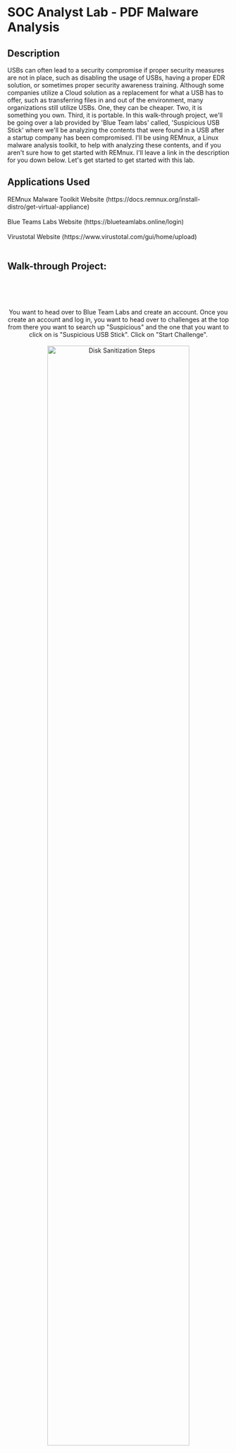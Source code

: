 <h1>SOC Analyst Lab - PDF Malware Analysis</h1>


<h2>Description</h2>
USBs can often lead to a security compromise if proper security measures are not in place, such as disabling the usage of USBs, having a proper EDR solution, or sometimes proper security awareness training. Although some companies utilize a Cloud solution as a replacement for what a USB has to offer, such as transferring files in and out of the environment, many organizations still utilize USBs. One, they can be cheaper. Two, it is something you own. Third, it is portable. In this walk-through project, we'll be going over a lab provided by 'Blue Team labs' called, 'Suspicious USB Stick' where we'll be analyzing the contents that were found in a USB after a startup company has been compromised. I'll be using REMnux, a Linux malware analysis toolkit, to help with analyzing these contents, and if you aren't sure how to get started with REMnux. I'll leave a link in the description for you down below. Let's get started to get started with this lab.


<h2>Applications Used </h2>
REMnux Malware Toolkit Website (https://docs.remnux.org/install-distro/get-virtual-appliance)
<br />
<br />
Blue Teams Labs Website (https://blueteamlabs.online/login)
<br />
<br />
Virustotal Website (https://www.virustotal.com/gui/home/upload)
<br />
<br />
<h2>Walk-through Project:</h2>
<br/>
<p align="center">
<br/>
<br/>
You want to head over to Blue Team Labs and create an account. Once you create an account and log in, you want to head over to challenges at the top from there you want to search up "Suspicious" and the one that you want to click on is "Suspicious USB Stick". Click on "Start Challenge". 
<br/>
<br />
<img src="https://snipboard.io/SKWgji.jpg" height="80%" width="80%" alt="Disk Sanitization Steps"/>
<br />
<br />
<img src="https://snipboard.io/t6dWjO.jpg" height="80%" width="80%" alt="Disk Sanitization Steps"/>
<br />
<br />
<img src="https://snipboard.io/296s5t.jpg" height="80%" width="80%" alt="Disk Sanitization Steps"/>
<br />
<br />
<br />
<br />
Let's quickly go over the scenario. "One of our clients informed us that they recently suffered an employee data breach. As a startup company, they had a constrained budget allocated for security and employee training. I visited them and spoke with the relevant stakeholders I also collected some suspicious emails and a USB drive an employee found on their premises. While I am analyzing the suspicious emails, can you check the contents on the USB drive?" What I'll do is right-click this download file and then click on the copy link address.
<br />
<br />
<img src="https://snipboard.io/R2C1fw.jpg" height="80%" width="80%" alt="Disk Sanitization Steps"/>
<br />
<br />
<img src="https://snipboard.io/UAwqLe.jpg" height="80%" width="80%" alt="Disk Sanitization Steps"/>
<br />
<br />
<br />
<br />
The reason why I'm doing this is that I am using REMnux for my file analysis and I am currently SSH'd into my REMnux machine. Again, if you don't know how to get started with REMnux, I'll leave a link in the description down below. : <br/>
<br />
<img src="https://snipboard.io/ZSC3XJ.jpg" height="100%" width="100%" alt="Disk Sanitization Steps"/>
<br />
<br />
<br />
<br />
I am going to type in "wget" and paste my link. Once it's done downloading, I'll type in "ls" and my file is right there.
<br />
<br />
<img src="https://snipboard.io/sJt4h2.jpg" height="100%" width="100%" alt="Disk Sanitization Steps"/>
<br />
<br />
<img src="https://snipboard.io/MWKfXq.jpg" height="100%" width="100%" alt="Disk Sanitization Steps"/>
<br />
<br />
<img src="https://snipboard.io/rOZBMd.jpg" height="100%" width="100%" alt="Disk Sanitization Steps"/>
<br />
<br />
<br />
<br />
I'll type in "unzip aqC" and hit "Tab" on your keyboard for auto-completion. From here it will ask me for a password. If we go back over to Blue Team Labs we can see that the password is 'btlo'.
<br />
<br />
<img src="https://snipboard.io/qx5V3B.jpg" height="100%" width="100%" alt="Disk Sanitization Steps"/>
<br />
<br />
<img src="https://snipboard.io/MJCGzd.jpg" height="100%" width="100%" alt="Disk Sanitization Steps"/>
<br />
<br />
<img src="https://snipboard.io/3LArbT.jpg" height="100%" width="100%" alt="Disk Sanitization Steps"/>
<br />
<br />
<br />
<br />
Type in 'btlo' back in the machine. Now we have two files that we unzipped. There is one that is called 'BTLO.txt' and then another one called 'USB.zip'. Let's type in 'ls' again one last time to see a new folder that was created called 'BTLO Suspicious USB'. :<br/>
<br />
<br />
<img src="https://snipboard.io/MQ2CU7.jpg" height="100%" width="100%" alt="Disk Sanitization Steps"/>
<br />
<img src="https://snipboard.io/mVQBxE.jpg" height="100%" width="100%" alt="Disk Sanitization Steps"/>
<br />
<br />
<br />
<br />
Let's go ahead and change to that directory. Type in 'cd BTLO\ Suspicious\ USB/' and then type 'ls'. Here are the two files that we extracted. I'll display the file 'BTLO.text' by typing 'cat BTLO.txt'. 
<br />
<br />
<img src="https://snipboard.io/71pXQB.jpg" height="80%" width="80%" alt="Disk Sanitization Steps"/>
<br />
<br />
<img src="https://snipboard.io/6kECcn.jpg" height="80%" width="80%" alt="Disk Sanitization Steps"/>
<br />
<br />
<img src="https://snipboard.io/SbQ386.jpg" height="80%" width="80%" alt="Disk Sanitization Steps"/>
<br />
<br />
<br />
<br />
It says, "This FREE challenge is owned and provided by https://blueteamlabs.online. Please don't distribute these files outside of our platform - we give them away for free anyway." I'll clear out the screen by typing "clear". Now let's go ahead and unzip our 'USB.zip' file by typing "Unzip USB.zip". It'll ask for another password.  
<br/>
<br />
<img src="https://snipboard.io/lw5y1N.jpg" height="80%" width="80%" alt="Disk Sanitization Steps"/>
<br />
<img src="https://snipboard.io/O69c4P.jpg" height="80%" width="80%" alt="Disk Sanitization Steps"/>
<br />
<br />
<br />
<br />
If we go back over to the site, it says "inner ZIP: infected". I'll type in "infected" in all lowercase in the machine. Now we have two additional files. One is the "autorun. inf" and then the other one is a "README.pdf" file. Type 'clear' to clear the screen and type in 'ls' to see the directory that you need to change into. Type "cd USB". Type 'ls' one more time. Now we have another directory called "autorun".
<br />
<br />
<img src="https://snipboard.io/H2UGjL.jpg" height="80%" width="80%" alt="Disk Sanitization Steps"/>
<br />
<br />
<img src="https://snipboard.io/1bdnB4.jpg" height="80%" width="80%" alt="Disk Sanitization Steps"/>
<br />
<br />
<img src="https://snipboard.io/otyqEY.jpg" height="80%" width="80%" alt="Disk Sanitization Steps"/>
<br />
<br />
<br />
<br />
Let's go ahead and change into that directory after typing in "ls" one last time. We can see our two files. Go ahead and "clear".
<br/>
<br />
<img src="https://snipboard.io/XVDKQj.jpg" height="80%" width="80%" alt="Disk Sanitization Steps"/>
<br />
<img src="https://snipboard.io/KH67B5.jpg" height="80%" width="80%" alt="Disk Sanitization Steps"/>
<br />
<img src="https://snipboard.io/nmMPfN.jpg" height="80%" width="80%" alt="Disk Sanitization Steps"/>
<br />
<br />
<br />
<br />
The first thing I'm going to do is obtain a file hash for these two particular files. To do that, I'll type in "sha256sum *" into the machine. This will tell REMnux to generate a "Sha256" hash on these two files.
<br />
<br />
<img src="https://snipboard.io/jNlWwP.jpg" height="80%" width="80%" alt="Disk Sanitization Steps"/>
<br />
<br />
<img src="https://snipboard.io/sEKwvQ.jpg" height="80%" width="80%" alt="Disk Sanitization Steps"/>
<br />
<br />
<br />
<br />
I'll open up my trusty notepad and let's go ahead and copy and paste these values in there. Now that we generated a file hash, the next thing that you can do is search on Virustotal to see if anybody else has analyzed these files.
<br />
<br />
<img src="https://snipboard.io/nTxMbv.jpg" height="80%" width="80%" alt="Disk Sanitization Steps"/>
<br />
<br />
<img src="https://snipboard.io/Dbl5ar.jpg" height="80%" width="80%" alt="Disk Sanitization Steps"/>
<br />
<br />
<br />
<br />
Before we do that, let's continue with this analysis. Whenever you download any type of file you don't always want to trust the file extension that you see. For example, we can see that this file is called "readme.pdf". Now you don't want to always trust that this particular file is a PDF file just because it says PDF. You might ask, "But Bryan how do we determine if that file is a PDF file or not?" This is where a magic number comes in handy, AKA a file signature. These are essentially the first couple of bytes that make up a file. In other words, these bytes are how the operating system can determine the file's file type. <br/>
<br />
<img src="https://snipboard.io/gZLi6m.jpg" height="80%" width="80%" alt="Disk Sanitization Steps"/>
<br />
<br />
<br />
<br />
I'll show you a site that I love to use. So if you go to Google and search "Gary Kesler magic number". You want to select the first result which is "GCK File Signatures Table".
<br />
<br />
<img src="https://snipboard.io/u3c7lY.jpg" height="80%" width="80%" alt="Disk Sanitization Steps"/>
<br />
<br />
<br />
<br />
Click on that and from here I can do a ctrlt+f to "find". I'll type in "PDF". So this right here is our magic number or file signature for a PDF file. The first couple of bytes are '25', '50', '44', and '46'.
<br />
<br />
<img src="https://snipboard.io/bDQtGs.jpg" height="80%" width="80%" alt="Disk Sanitization Steps"/>
<br />
<br />
<br />
<br />
Now if I head back over into my SSH session within Linux there is a command called "file". If I enter that, it will allow you to determine the type of this particular file. For example, I'll type in "file readme.pdf" and it spits out, "Hey it's a PDF document!". But how did 'file' determine that? It is based on the magic number SL file signature which is what we see right here.
<br />
<br />
<img src="https://snipboard.io/prRf8U.jpg" height="80%" width="80%" alt="Disk Sanitization Steps"/>
<br />
<br />
<img src="https://snipboard.io/AaVT80.jpg" height="80%" width="80%" alt="Disk Sanitization Steps"/>
<br />
<br />
<img src="https://snipboard.io/XOCBQY.jpg" height="80%" width="80%" alt="Disk Sanitization Steps"/>
<br />
<br />
<br />
<br />
If you wanted to see the first couple of bytes for any kind of file. You can download a third-party tool called "HxD". Within Linux, we have a command that we can use called "xxd". For example, we can type and enter "xxd README.pdf". Look at that we have a bunch of information here.  <br/>
<br />
<img src="https://snipboard.io/S17CP0.jpg" height="80%" width="80%" alt="Disk Sanitization Steps"/>
<br />
<img src="https://snipboard.io/t38lcX.jpg" height="80%" width="80%" alt="Disk Sanitization Steps"/>
<br />
<br />
<br />
<br />
So these are the hexadecimal that we want to take a look at. If you recall the magic number is the first couple of bytes. So I'll type in "xxd README.pdf | head". 
<br />
<br />
<img src="https://snipboard.io/6Ihc3j.jpg" height="80%" width="80%" alt="Disk Sanitization Steps"/>
<br />
<br />
<img src="https://snipboard.io/HkcN9D.jpg" height="80%" width="80%" alt="Disk Sanitization Steps"/>
<br />
<br />
<br />
<br />
Using the head, it will output the first 10 lines. Just like the first couple of bytes '25 50 44 46'. Looking at it in ASCII text, we see "PDF -1.7".
<br />
<br />
<img src="https://snipboard.io/tIVl6o.jpg" height="80%" width="80%" alt="Disk Sanitization Steps"/>
<br />
<br />
<img src="https://snipboard.io/D10AWy.jpg" height="80%" width="80%" alt="Disk Sanitization Steps"/>
<br />
<br />
<br />
<br />
Now if we go back over to our Gary Kesler site. We can see that the first couple of bytes for a PDF document are '25 50 44 46'. In our case, it does match '25 50 44 46'. Now we can say for certain that this particular file is indeed a PDF file.
<br/>
<br />
<img src="https://snipboard.io/XOCBQY.jpg" height="80%" width="80%" alt="Disk Sanitization Steps"/>
<br />
<br />
<img src="https://snipboard.io/sXNOHl.jpg" height="80%" width="80%" alt="Disk Sanitization Steps"/>
<br />
<br />
<br />
<br />
Type in "ls" again. We do have another file called "file autorun.inf". What I can do is type in "file autorun. inf". It is a Microsoft Windows autorun file.
<br />
<br />
<img src="https://snipboard.io/hK2CVU.jpg" height="80%" width="80%" alt="Disk Sanitization Steps"/>
<br />
<br />
<img src="https://snipboard.io/kQP6WO.jpg" height="80%" width="80%" alt="Disk Sanitization Steps"/>
<br />
<br />
<br />
<br />
Let's go ahead and check out what the contents are for that particular file here. So I'll run "cat autorun.inf". We do see "open=readme.pdf" and "icon=autorun.ico".
<br />
<br />
<img src="https://snipboard.io/mUIxwZ.jpg" height="80%" width="80%" alt="Disk Sanitization Steps"/>
<br />
<img src="https://snipboard.io/oSyP5K.jpg" height="80%" width="80%" alt="Disk Sanitization Steps"/>
<br />
<br />
<br />
<br />
By looking at this, we can assume that once this USB was inserted it would automatically run and open this particular document called "README.pdf". So how do we begin analyzing PDF documents? Well, when it comes to PDFs these file types contain what are called Elements, which can then be drilled down via objects. We can do this using various different tools, however, the one that we'll be using today is called "peepdf". It does come built-in with REMnux. So if you are following along, I do highly recommend that you spin up REMnex to perform your analysis. To use this tool all we need to do is just point it over to our "peepdf README.pdf". <br/>
<br />
<img src="https://snipboard.io/1X0KqT.jpg" height="80%" width="80%" alt="Disk Sanitization Steps"/>
<br />
<img src="https://snipboard.io/rVdk1w.jpg" height="80%" width="80%" alt="Disk Sanitization Steps"/>
<br />
<br />
<br />
<br />
By using PDF, we can already see some elements that are listed here. The number represents the object, whereas the name represents the elements. So for example, our catalog element is within object number one, and a catalog in terms of PDFs. You can kind of think of this as a table of contents. <br/>
<br />
<img src="https://snipboard.io/r04LNd.jpg" height="80%" width="80%" alt="Disk Sanitization Steps"/>
<br />
<img src="https://snipboard.io/QoigM3.jpg" height="80%" width="80%" alt="Disk Sanitization Steps"/>
<br />
<br />
<br />
<br />
At the bottom, we can see objects with JS code and this is within object number 27. We can see "Suspicious elements", "OpenAction", "Names", "AA", "JS", "Launch", and "JavaScript". I'll provide a link down below for you to learn more about what these are, but essentially some of the more important ones are "OpenAction", "AA", "JavaScript", and "JS". For "OpenAction" and "AA", this will automatically load whatever content or code that is listed within that object once the PDF had been double-clicked. As for "JS" and "JavaScript", this contains JavaScript code that can be used for nefarious purposes. So let's go drill into object number one which contains our "Catalog" and "OpenAction".
<br/>
<br />
<img src="https://snipboard.io/PfQkvo.jpg" height="80%" width="80%" alt="Disk Sanitization Steps"/>
<br />
<br />
<br />
<br />
To drill into an object, what we need to do here is type in "peepdf -i README.pdf". This will allow me to use PDF in an interactive mode. This means I can start interacting with the content itself. 
<br />
<br />
<img src="https://snipboard.io/PJhSeL.jpg" height="80%" width="80%" alt="Disk Sanitization Steps"/>
<br />
<br />
<img src="https://snipboard.io/3hQuv9.jpg" height="80%" width="80%" alt="Disk Sanitization Steps"/>
<br />
<br />
<br />
<br />
So I'll type in "object 1" and this will drill into my object number one. From here, we can see "Metadata", "ViewerPreferences", "MarkInfo", "StructTreeRoot", "OpenAction", "Pages", "Type", "Lang", and "Names". We can see that "OpenAction" points to object 27. :  <br/>
<br />
<img src="https://snipboard.io/PJhSeL.jpg" height="80%" width="80%" alt="Disk Sanitization Steps"/>
<br />
<img src="https://snipboard.io/3hQuv9.jpg" height="80%" width="80%" alt="Disk Sanitization Steps"/>
<br />
<img src="https://snipboard.io/rFDp5x.jpg" height="80%" width="80%" alt="Disk Sanitization Steps"/>
<br />
<img src="https://snipboard.io/Lyr19J.jpg" height="80%" width="80%" alt="Disk Sanitization Steps"/>
<br />
<br />
<br />
<br />
So what this tells me is that when this PDF opens up. Whatever is in object 27 will be executed automatically. Let's drill into object 27 to take a look at its contents. Starting with the first one we do see "/Type /Action /S /JavaScript /JS". So let's quickly go over what this particular object is doing. For the first line, the type and action, this is indicating that the object is an action. For the second one, this specifies that the action is a JavaScript action. Finally, the last one will export a data object called "README". Since it is "nlaunch: 0" it is not going to open automatically upon exporting.
<br />
<br />
<img src="https://snipboard.io/p4Gzyn.jpg" height="80%" width="80%" alt="Disk Sanitization Steps"/>
<br />
<br />
<img src="https://snipboard.io/DOACJM.jpg" height="80%" width="80%" alt="Disk Sanitization Steps"/>
<br />
<br />
<br />
<br />
Now if we scroll up just a little bit here we do see a suspicious element called "Launch" and this is located under object 28. Let's drill into our object number 28 and see what kind of contents it has, but before I do that let's go ahead and copy this for object 27 and then paste it into our trusty notepad.  <br/>
<br />
<br />
<img src="https://snipboard.io/XxeU4C.jpg" height="80%" width="80%" alt="Disk Sanitization Steps"/>
<br />
<br />
<img src="https://snipboard.io/ZhyDVa.jpg" height="80%" width="80%" alt="Disk Sanitization Steps"/>
<br />
<br />
<img src="https://snipboard.io/GgMCZ2.jpg" height="80%" width="80%" alt="Disk Sanitization Steps"/>
<br />
<br />
<br />
<br />
I'll type "object 27" and "object 28" in the notepad. Then in I'll type in "object 28" back in the terminal. Now we have some commands going on.
<br />
<br />
<img src="https://snipboard.io/LhRlDH.jpg" height="80%" width="80%" alt="Disk Sanitization Steps"/>
<br />
<br />
<img src="https://snipboard.io/aOYuev.jpg" height="80%" width="80%" alt="Disk Sanitization Steps"/>
<br />
<br />
<br />
<br />
So we can see 'cmd.exe /D:\windows\system32' and a bunch of various different arguments. What this command is essentially doing is that it will open up a command prompt where the directory is within windows 'system32'. This entire command is simply looking for the file name of 'README.pdf' under the directories of desktop or documents and if it does exist then it will automatically change into that directory and execute the 'README.pdf' file. Which would then display the bottom contents which is, "To view the encrypted content please tick the "Do not show this message again" box and press Open."
<br />
<br />
<img src="https://snipboard.io/JWPANl.jpg" height="80%" width="80%" alt="Disk Sanitization Steps"/>
<br />
<br />
<img src="https://snipboard.io/oZNfj8.jpg" height="80%" width="80%" alt="Disk Sanitization Steps"/>
<br />
<br />
<img src="https://snipboard.io/7pMc6Z.jpg" height="80%" width="80%" alt="Disk Sanitization Steps"/>
<br />
<br />
<br />
<br />
Now if we scroll back up. We do have another suspicious element that is called "AA". Which will automatically launch when this PDF is opened and this is within "object 3". So let's drill into object three and take a look. 
<br />
<br />
<img src="https://snipboard.io/s17dvM.jpg" height="80%" width="80%" alt="Disk Sanitization Steps"/>
<br />
<br />
<img src="https://snipboard.io/j42fVn.jpg" height="80%" width="80%" alt="Disk Sanitization Steps"/>
<br />
<br />
<br />
<br />
Here we can see a lot of other elements. If we take a look at "AA" again, we can see that it is pointing over to 28 and if you recall if we go back over to "object 28" it executes this command right here using the command prompt. Now we know what happens immediately once the USB is plugged in. To recap, once the USB is plugged in it will automatically run this "readme.pdf" file, which then executes this command prompt with this command.
<br />
<br />
<img src="https://snipboard.io/9hzUQ0.jpg" height="80%" width="80%" alt="Disk Sanitization Steps"/>
<br />
<br />
<img src="https://snipboard.io/w0LoFk.jpg" height="80%" width="80%" alt="Disk Sanitization Steps"/>
<br />
<br />
<img src="https://snipboard.io/iEkgKy.jpg" height="80%" width="80%" alt="Disk Sanitization Steps"/>
<br />
<br />
<br />
<br />
Copy the file hash from the readme.pdf document. I'll go ahead and open up Virustotal.com. Let's search and paste in the file hash in the search bar. 
<br />
<br />
<img src="https://snipboard.io/mO3FGC.jpg" height="80%" width="80%" alt="Disk Sanitization Steps"/>
<br />
<br />
<img src="https://snipboard.io/GBZ2Ve.jpg" height="80%" width="80%" alt="Disk Sanitization Steps"/>
<br />
<br />
<br />
<br />
We can now see there is '43' security vendors flagging this as malicious. It is part of a Trojan dropper hack tool with a family label as "swrort", "meterpreter", and "PID". 
<br />
<br />
<img src="https://snipboard.io/XmVWh0.jpg" height="80%" width="80%" alt="Disk Sanitization Steps"/>
<br />
<br />
<img src="https://snipboard.io/JHKvsf.jpg" height="80%" width="80%" alt="Disk Sanitization Steps"/>
<br />
<br />
<br />
<br />
Now head over to community and scroll down until you see "Verdict: MALICIOUS" and "Confidence: 100/100". We can see that there is a bunch of varara signature matches. Another says, "Detect suspicious JavaScript in PDF". and that's about it... so that's pretty cool:  <br/>
<br />
<br />
<img src="https://snipboard.io/jaV9Ds.jpg" height="80%" width="80%" alt="Disk Sanitization Steps"/>
<br />
<br />
<img src="https://snipboard.io/KCIcnQ.jpg" height="80%" width="80%" alt="Disk Sanitization Steps"/>
<br />
<br />
<br />
<br />
Let's head over to Blue Team and start answering some of these questions. 
<br />
<br />
For question one, "What file is the autorun.inf running?"
<br />
<img src="https://snipboard.io/fJ7IT8.jpg" height="80%" width="80%" alt="Disk Sanitization Steps"/>
<br />
<br />
Well if we head over to our SSH and type "cat autorun.inf". This is running "README.pdf". So go ahead and copy and paste that in here then click "Submit".
<br />
<img src="https://snipboard.io/Jq4ARE.jpg" height="80%" width="80%" alt="Disk Sanitization Steps"/>
<br />
<br />
<img src="https://snipboard.io/tNmKTM.jpg" height="80%" width="80%" alt="Disk Sanitization Steps"/>
<br />
<br />
<br />
<br />
Second question, "Does the pdf pass virustotal scan? (no malicious results returned) True or False?
<br />
<img src="https://snipboard.io/1WzgDj.jpg" height="80%" width="80%" alt="Disk Sanitization Steps"/>
<br />
<br />
This is false because we did see a lot of security vendors flagging this 43 to be exact.
<br />
<img src="https://snipboard.io/pJZImH.jpg" height="80%" width="80%" alt="Disk Sanitization Steps"/>
<br />
<br />
<img src="https://snipboard.io/tTgSVU.jpg" height="80%" width="80%" alt="Disk Sanitization Steps"/>
<br />
<br />
<br />
<br />
Third question, "Does the file have the correct magic number?"
<br /> 
<img src="https://snipboard.io/t7C8M1.jpg" height="80%" width="80%" alt="Disk Sanitization Steps"/>
<br />
<br />
Yes, it does because if you recall if we type in "xxd README.pdf | head". We can see that the first couple bites are '25', '50', '44', and '46'. Which again if we head over to Gary Kesler for a proper PDF file document, the first couple bytes must start with '25', '50', '44', and '46'.
<br />
<img src="https://snipboard.io/d8RhwY.jpg" height="80%" width="80%" alt="Disk Sanitization Steps"/>
<br />
<img src="https://snipboard.io/6JWMf4.jpg" height="80%" width="80%" alt="Disk Sanitization Steps"/>
<br />
<br />
<img src="https://snipboard.io/EozTNA.jpg" height="80%" width="80%" alt="Disk Sanitization Steps"/>
<br />
<br />
<br />
<br />
The fourth question, "What OS type can the file exploit? (Linux, Mac OS, Windows, etc.)"
<br />
<img src="https://snipboard.io/9P8z1u.jpg" height="80%" width="80%" alt="Disk Sanitization Steps"/>
<br />
<br />
This is going to be Windows. How do I know that? Well if we go back over to our notepad,"command.exe" is pointing to the directory of "C windows system32". So that is why I am saying Windows.
<br />
<img src="https://snipboard.io/rbUyWi.jpg" height="80%" width="80%" alt="Disk Sanitization Steps"/>
<br />
<br />
<img src="https://snipboard.io/aGfk9S.jpg" height="80%" width="80%" alt="Disk Sanitization Steps"/>
<br />
<br />
<br />
<br />
The fifth question, "A Windows executable is mentioned in the PDF file, what is it?" 
<br />
<img src="https://snipboard.io/AKtSDX.jpg" height="80%" width="80%" alt="Disk Sanitization Steps"/>
<br />
<br />
It is "cmd.exe'". 
<br />
<br />
<img src="https://snipboard.io/Ve70kt.jpg" height="80%" width="80%" alt="Disk Sanitization Steps"/>
<br />
<br />
<br />
<br />
Finally the last question, "How many suspicious /OpenAction elements does the file have?"
<br />
<img src="https://snipboard.io/2tUqNh.jpg" height="80%" width="80%" alt="Disk Sanitization Steps"/>
<br />
<br />
Let's type in 'peepdf -i README.pdf'. With this, we're looking for 'OpenAction'. As we can see there is only one 'OpenAction'.: <br/>
<br />
<img src="https://snipboard.io/Z8SByC.jpg" height="80%" width="80%" alt="Disk Sanitization Steps"/>
<br />
<br />
<img src="https://snipboard.io/1iOEpm.jpg" height="80%" width="80%" alt="Disk Sanitization Steps"/>
<br />
<br />
<br />
<br />
Now I know this was quite a high-level overview of how to analyze PDFs. By following along, I hope you are gaining more confidence in your ability to analyze PDFs. <br/>
<br />
<br />
<br />
<br />
<br />
